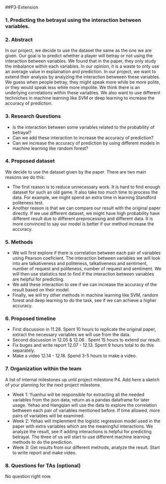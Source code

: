 ##P3-Extension
### 1. Predicting the betrayal using the interaction between variables.

### 2. Abstract

In our project, we decide to use the dataset the same as the one we are given. Our goal is to predict whether a player will betray or not using the interaction between variables.
We found that in the paper, they only study the imbalance within each variables. In our opinion, it is a waste to only use an average value in explaination and prediction.
In our project, we want to extend their analysis by analyzing the interaction betweeen these variables. We guess when people betray, they might speak more while be more polite, 
or they would speak less while more impolite. We think there is an underlying correlations within these variables. We also want to use different techniches in machine learning
like SVM or deep learning to increase the accuracy of prediction.

### 3. Research Questions
 + Is the interaction between some variables related to the probability of betrayal?
 + Can we add these interaction to increase the accuracy of prediction?
 + Can we increase the accuracy of prediction by using different models in machine learning like random forest?

### 4. Proposed dataset
  We decide to use the dataset given by the paper. There are two main reasons we do this:
  + The first reason is to reduce unnecessary work. It is hard to find enough dataset for such an old game. It also take too much time to process the data. For example, we might 
  spend an extra time in learning Standford politeness test.
  + Another reason is that we can compare our result with the original paper directly. If we use different dataset, we might have high probability have different result due to 
  different preprocessing and different data. It is more convinced to say our model is better if our method increase the accuracy.

### 5. Methods
  + We will first explore if there is correlation between each pair of variables using Pearson coeficient. The interaction between variables we will look into are talkativeness and politeness, talkativeness and sentiment, number of request and politeness, number of request and sentiment. We will then use statistics test to find if the interaction between variables are helpful for predicting. 
  + We add these interaction to see if we can increase the accuracy of the result based on their model.
  + Finally, we will try other methods in machine learning like SVM, random forest and deep learning to do the task, see if we can achieve a higher accuracy.

### 6. Proposed timeline
  + First discussion in 11.28. Spent 10 hours to replicate the original paper, extract the necessary variables we will use from the data.
  + Second discussion in 12.05 & 12.06 . Spent 15 hours to extend our result.
  + Fix buges and write report 12.07 - 12.13. Spent 9 hours total to do this separately.
  + Make a video 12.14 - 12.18. Spend 3-5 hours to make a video.

### 7. Organization within the team
A list of internal milestones up until project milestone P4. Add here a sketch of your planning for the next project milestone.

  + Week 1: Yuanhui will be responsible for extracting all the needed variables from the json data, return as a pandas dataframe for later usage. Yehao and Hangqian will use the data to explore the correlation bettween each pair of variables mentioned before. If time allowed, more pairs of variables will be examined. 
  + Week 2: Yehao will implenment the logistic regression model used in the paper with extra variables which are the meaningful interactions. We analyze the result, see if adding interactions is helpful for predicting betrayal. The three of us will start to use different machine learning methods to do the prediction.
  + Week 3: Get results from our different methods, analyze the result. Start to write report and make video.
  
### 8. Questions for TAs (optional)
No question right now.
